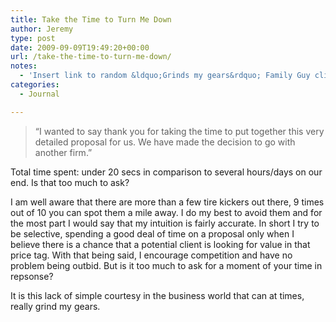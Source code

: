 ```yaml
---
title: Take the Time to Turn Me Down
author: Jeremy
type: post
date: 2009-09-09T19:49:20+00:00
url: /take-the-time-to-turn-me-down/
notes:
  - 'Insert link to random &ldquo;Grinds my gears&rdquo; Family Guy clip here&hellip;'
categories:
  - Journal

---
```

> &ldquo;I wanted to say thank you for taking the time to put together this very detailed proposal for us. We have made the decision to go with another firm.&rdquo;

Total time spent: under 20 secs in comparison to several hours/days on our end. Is that too much to ask?

I am well aware that there are more than a few tire kickers out there, 9 times out of 10 you can spot them a mile away. I do my best to avoid them and for the most part I would say that my intuition is fairly accurate. In short I try to be selective, spending a good deal of time on a proposal only when I believe there is a chance that a potential client is looking for value in that price tag. With that being said, I encourage competition and have no problem being outbid. But is it too much to ask for a moment of your time in repsonse?

It is this lack of simple courtesy in the business world that can at times, really grind my gears.